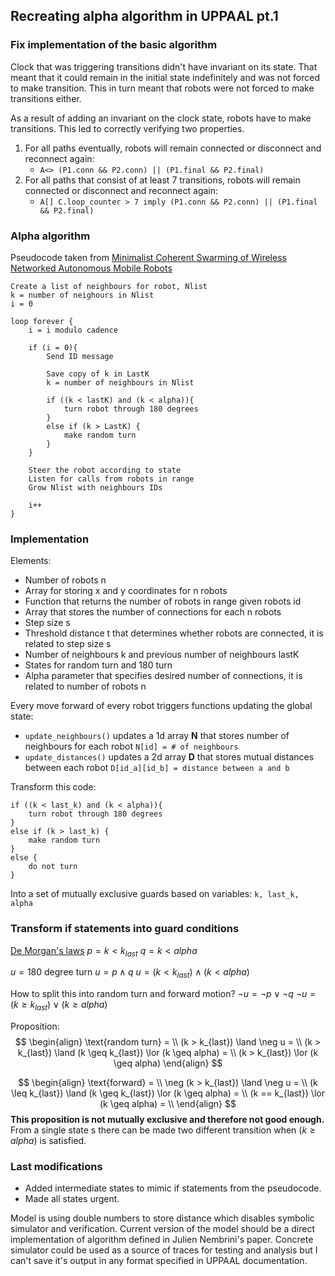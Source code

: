 ## Recreating alpha algorithm in UPPAAL pt.1

### Fix implementation of the basic algorithm
Clock that was triggering transitions didn't have invariant on its state. That meant that it could remain in the initial state indefinitely and was not forced to make transition. This in turn meant that robots were not forced to make transitions either.

As a result of adding an invariant on the clock state, robots have to make transitions. This led to correctly verifying two properties. 
1.  For all paths eventually, robots will remain connected or disconnect and reconnect again: 
	- `A<> (P1.conn && P2.conn) || (P1.final && P2.final)`
2. For all paths that consist of at least 7 transitions, robots will remain connected or disconnect and reconnect again:
	- `A[] C.loop_counter > 7 imply (P1.conn && P2.conn) || (P1.final && P2.final)`

### Alpha algorithm
Pseudocode taken from [Minimalist Coherent Swarming of Wireless Networked Autonomous Mobile Robots](../Relevant%20Papers/Minimalist%20Coherent%20Swarming%20of%20Wireless%20Networked%20Autonomous%20Mobile%20Robots.pdf)
```
Create a list of neighbours for robot, Nlist
k = number of neighours in Nlist
i = 0

loop forever {
	i = i modulo cadence

	if (i = 0){
		Send ID message

		Save copy of k in LastK
		k = number of neighbours in Nlist

		if ((k < lastK) and (k < alpha)){
			turn robot through 180 degrees
		}
		else if (k > LastK) {
			make random turn
		}
	}

	Steer the robot according to state
	Listen for calls from robots in range
	Grow Nlist with neighbours IDs

	i++
}
```

### Implementation
Elements:
- Number of robots n
- Array for storing x and y coordinates for n robots
- Function that returns the number of robots in range given robots id
- Array that stores the number of connections for each n robots
- Step size s 
- Threshold distance t that determines whether robots are connected, it is related to step size s
- Number of neighbours k and previous number of neighbours lastK
- States for random turn and 180 turn 
- Alpha parameter that specifies desired number of connections, it is related to number of robots n

Every move forward of every robot triggers functions updating the global state:
- `update_neighbours()` updates a 1d array **N** that stores number of neighbours for each robot `N[id] = # of neighbours`
- `update_distances()` updates a 2d array **D** that stores mutual distances between each robot `D[id_a][id_b] = distance between a and b`

Transform this code:
```
if ((k < last_k) and (k < alpha)){
	turn robot through 180 degrees
}
else if (k > last_k) {
	make random turn
}
else {
	do not turn
}
```

Into a set of mutually exclusive guards based on variables: `k, last_k, alpha`

### Transform if statements into guard conditions
[De Morgan's laws](https://en.wikipedia.org/wiki/De_Morgan%27s_laws)
$p = k < k_{last}$
$q = k < alpha$

$u = \text{180 degree turn}$
$u = p \land q$ 
$u =(k < k_{last}) \land (k < alpha)$

How to split this into random turn and forward motion?
$\neg u = \neg p \lor \neg q$
$\neg u = (k \geq k_{last}) \lor (k \geq alpha)$

Proposition:
$$
\begin{align}  
\text{random turn} = \\
(k > k_{last}) \land \neg u = \\
(k > k_{last}) \land (k \geq k_{last}) \lor (k \geq alpha) = \\
(k > k_{last}) \lor (k \geq alpha)
\end{align}
$$

$$
\begin{align}
\text{forward} = \\
\neg (k > k_{last}) \land \neg u = \\
(k \leq k_{last}) \land (k \geq k_{last}) \lor (k \geq alpha) = \\
(k == k_{last})  \lor (k \geq alpha) = \\
\end{align}
$$
**This proposition is not mutually exclusive and therefore not good enough.**
From a single state s there can be made two different transition when $(k \geq alpha)$ is satisfied.

### Last modifications
- Added intermediate states to mimic if statements from the pseudocode.
- Made all states urgent.

Model is using double numbers to store distance which disables symbolic simulator and verification.
Current version of the model should be a direct implementation of algorithm defined in Julien Nembrini's paper.
Concrete simulator could be used as a source of traces for testing and analysis but I can't save it's output in any format specified in UPPAAL documentation.